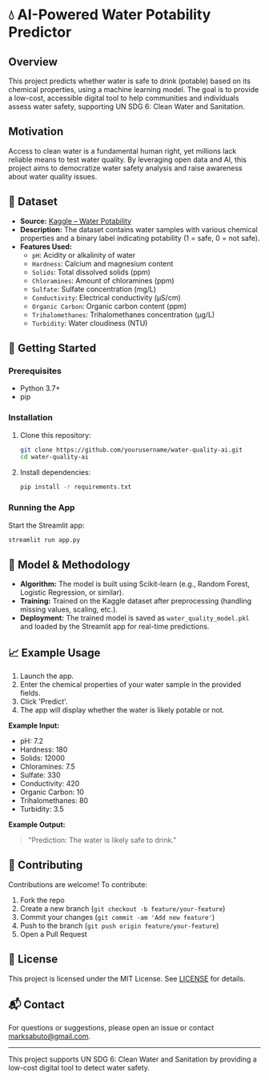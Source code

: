 # 💧 AI-Powered Water Potability Predictor

## Overview
This project predicts whether water is safe to drink (potable) based on its chemical properties, using a machine learning model. The goal is to provide a low-cost, accessible digital tool to help communities and individuals assess water safety, supporting UN SDG 6: Clean Water and Sanitation.

## Motivation
Access to clean water is a fundamental human right, yet millions lack reliable means to test water quality. By leveraging open data and AI, this project aims to democratize water safety analysis and raise awareness about water quality issues.

## 🧪 Dataset
- **Source:** [Kaggle – Water Potability](https://www.kaggle.com/datasets/adityakadiwal/water-potability)
- **Description:** The dataset contains water samples with various chemical properties and a binary label indicating potability (1 = safe, 0 = not safe).
- **Features Used:**
  - `pH`: Acidity or alkalinity of water
  - `Hardness`: Calcium and magnesium content
  - `Solids`: Total dissolved solids (ppm)
  - `Chloramines`: Amount of chloramines (ppm)
  - `Sulfate`: Sulfate concentration (mg/L)
  - `Conductivity`: Electrical conductivity (μS/cm)
  - `Organic Carbon`: Organic carbon content (ppm)
  - `Trihalomethanes`: Trihalomethanes concentration (μg/L)
  - `Turbidity`: Water cloudiness (NTU)

## 🚀 Getting Started

### Prerequisites
- Python 3.7+
- pip

### Installation
1. Clone this repository:
   ```bash
   git clone https://github.com/yourusername/water-quality-ai.git
   cd water-quality-ai
   ```
2. Install dependencies:
   ```bash
   pip install -r requirements.txt
   ```

### Running the App
Start the Streamlit app:
```bash
streamlit run app.py
```

## 🧠 Model & Methodology
- **Algorithm:** The model is built using Scikit-learn (e.g., Random Forest, Logistic Regression, or similar).
- **Training:** Trained on the Kaggle dataset after preprocessing (handling missing values, scaling, etc.).
- **Deployment:** The trained model is saved as `water_quality_model.pkl` and loaded by the Streamlit app for real-time predictions.

## 📈 Example Usage
1. Launch the app.
2. Enter the chemical properties of your water sample in the provided fields.
3. Click 'Predict'.
4. The app will display whether the water is likely potable or not.

**Example Input:**
- pH: 7.2
- Hardness: 180
- Solids: 12000
- Chloramines: 7.5
- Sulfate: 330
- Conductivity: 420
- Organic Carbon: 10
- Trihalomethanes: 80
- Turbidity: 3.5

**Example Output:**
> "Prediction: The water is likely safe to drink."

## 🤝 Contributing
Contributions are welcome! To contribute:
1. Fork the repo
2. Create a new branch (`git checkout -b feature/your-feature`)
3. Commit your changes (`git commit -am 'Add new feature'`)
4. Push to the branch (`git push origin feature/your-feature`)
5. Open a Pull Request

## 📄 License
This project is licensed under the MIT License. See [LICENSE](LICENSE) for details.

## 📬 Contact
For questions or suggestions, please open an issue or contact [marksabuto@gmail.com](mailto:marksabuto@gmail.com).

---
This project supports UN SDG 6: Clean Water and Sanitation by providing a low-cost digital tool to detect water safety.